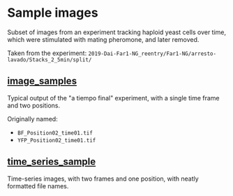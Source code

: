 # Sample images

Subset of images from an experiment tracking haploid yeast cells over time, which were stimulated with mating pheromone, and later removed.

Taken from the experiment: `2019-Dai-Far1-NG_reentry/Far1-NG/arresto-lavado/Stacks_2_5min/split/`

## [image_samples](image_samples)

Typical output of the "a tiempo final" experiment, with a single time frame and two positions.

Originally named:

* `BF_Position02_time01.tif`
* `YFP_Position02_time01.tif`

## [time_series_sample](time_series_sample)

Time-series images, with two frames and one position, with neatly formatted file names.
